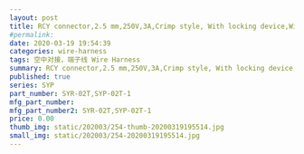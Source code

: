 ```yaml
---
layout: post
title: RCY connector,2.5 mm,250V,3A,Crimp style, With locking device,Wire-to-Wire Connectors
#permalink: 
date: 2020-03-19 19:54:39
categories: wire-harness
tags: 空中对接，端子线 Wire Harness
summary: RCY connector,2.5 mm,250V,3A,Crimp style, With locking device,Wire-to-Wire Connectors
published: true 
series: SYP
part_number: SYR-02T,SYP-02T-1
mfg_part_number: 
mfg_part_number2: SYR-02T,SYP-02T-1
price: 0.00
thumb_img: static/202003/254-thumb-20200319195514.jpg
small_img: static/202003/254-20200319195514.jpg
---
```



